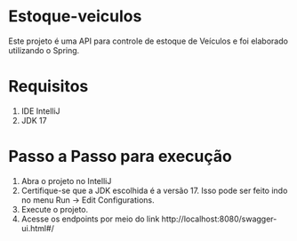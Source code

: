 # Estoque-veiculos
Este projeto é uma API para controle de estoque de Veículos e foi elaborado utilizando o Spring.

# Requisitos
1. IDE IntelliJ
2. JDK 17

# Passo a Passo para execução
1. Abra o projeto no IntelliJ
2. Certifique-se que a JDK escolhida é a versão 17. Isso pode ser feito indo no menu Run -> Edit Configurations.
3. Execute o projeto.
4. Acesse os endpoints por meio do link http://localhost:8080/swagger-ui.html#/
